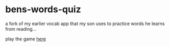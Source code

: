 # bens-words-quiz

a fork of my earlier vocab app that my son uses to practice words he learns from reading...

play the game [here]()
